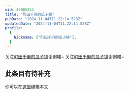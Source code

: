 ```yaml
---
mid: 46085853
title: "町田千麻的瓜子铺"
pubDate: "2024-11-04T11:22:14.528Z"
updatedDate: "2024-11-04T11:22:14.528Z"
profile:
  {
    Nickname: ["町田千麻的瓜子铺"],
  }
---
```


关注[町田千麻的瓜子铺](https://space.bilibili.com/46085853)谢谢喵~ 关注[町田千麻的瓜子铺](https://space.bilibili.com/46085853)谢谢喵~

## 此条目有待补充
你可以在[这里](https://github.com/Yuhanawa/VTuber.ICU/edit/master/src/content/v/町田千麻的瓜子铺/index.md)编辑本文
